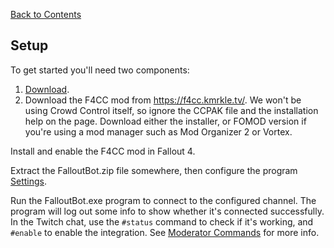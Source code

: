 [Back to Contents](./README.md)

## Setup

To get started you'll need two components:

1. [Download](https://github.com/spacemonkeyJT/FalloutBot/releases/latest/download/FalloutBot.zip).
2. Download the F4CC mod from https://f4cc.kmrkle.tv/. We won't be using Crowd Control itself, so ignore the CCPAK file and the installation help on the page. Download either the installer, or FOMOD version if you're using a mod manager such as Mod Organizer 2 or Vortex.

Install and enable the F4CC mod in Fallout 4.

Extract the FalloutBot.zip file somewhere, then configure the program [Settings](./Settings.md).

Run the FalloutBot.exe program to connect to the configured channel. The program will log out some info to show whether it's connected successfully. In the Twitch chat, use the `#status` command to check if it's working, and `#enable` to enable the integration. See [Moderator Commands](./ModeratorCommands.md) for more info.
